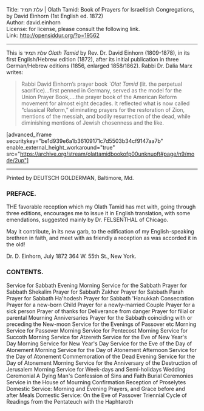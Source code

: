 <html>
<head></head>
<body>
Title: עלת תמיד | Olath Tamid: Book of Prayers for Israelitish Congregations, by David Einhorn (1st English ed. 1872)<br />
Author: david.einhorn<br />
License: for license, please consult the following link.<br />
Link: <a href="http://opensiddur.org/?p=19562">http://opensiddur.org/?p=19562</a>
<p />
<hr />

This is עלת תמיד <em>Olath Tamid</em> by Rev. Dr. David Einhorn (1809-1878), in its first English/Hebrew edition (1872), after its initial publication in three German/Hebrew editions (1856, enlarged 1858/1862). Rabbi Dr. Dalia Marx writes:

<blockquote>Rabbi David Einhorn’s prayer book <em>`Olat Tamid</em> (lit. the perpetual sacrifice)...first penned in Germany, served as the model for the Union Prayer Book,....the prayer book of the American Reform movement for almost eight decades. It reflected what is now called “classical Reform,” eliminating prayers for the restoration of Zion, mentions of the messiah, and bodily resurrection of the dead, while diminishing mentions of Jewish chosenness and the like.</blockquote>

[advanced_iframe securitykey="be1d939e6a1b36109171c7d5503b34cf9147aa7b" enable_external_height_workaround="true" src="https://archive.org/stream/olattamidbookofp00unknuoft#page/n9/mode/2up"]

<hr />

<div class="english">
Printed by DEUTSCH GOLDERMAN, Baltimore, Md.

<h3>PREFACE.</h3>

THE favorable reception which my Olath Tamid has met with, going through three editions, encourages me to issue it in English translation, with some emendations, suggested mainly by Dr. FELSENTHAL of Chicago.

May it contribute, in its new garb, to the edification of my English-speaking brethren in faith, and meet with as friendly a reception as was accorded it in the old!

Dr. D. Einhorn, July 1872
364 W. 55th St., New York.

<h3>CONTENTS.</h3>

Service for Sabbath Evening
Morning Service for the Sabbath
Prayer for Sabbath Shekalim
Prayer for Sabbath Zakhor
Prayer for Sabbath Parah
Prayer for Sabbath Ha'hodesh
Prayer for Sabbath 'Hanukkah
Consecration Prayer for a new-born Child
Prayer for a newly-married Couple
Prayer for a sick person
Prayer of thanks for Deliverance from danger
Prayer for filial or parental Mourning Anniversaries
Prayer for the Sabbath coinciding with or preceding the New-moon
Service for the Evenings of Passover etc
Morning Service for Passover
Morning Service for Pentecost
Morning Service for Succoth
Morning Service for Atzereth
Service for the Eve of New Year's Day
Morning Service for New Year's Day
Service for the Eve of the Day of Atonement
Morning Service for the Day of Atonement
Afternoon Service for the Day of Atonement
Commemoration of the Dead
Evening Service for the Day of Atonement
Morning Service for the Anniversary of the Destruction of Jerusalem
Morning Service for Week-days and Semi-holidays
Wedding Ceremonial
A Dying Man's Confession of Sins and Faith
Burial Ceremonies
Service in the House of Mourning
Confirmation
Reception of Proselytes
Domestic Service: Morning and Evening Prayers, and Grace before and after Meals
Domestic Service: On the Eve of Passover
Triennial Cycle of Readings from the Pentateuch with the Haphtaroth
</div>
</body>
</html>